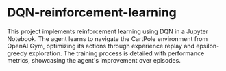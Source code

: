 # DQN-reinforcement-learning
This project implements reinforcement learning using DQN in a Jupyter Notebook. The agent learns to navigate the CartPole environment from OpenAI Gym, optimizing its actions through experience replay and epsilon-greedy exploration. The training process is detailed with performance metrics, showcasing the agent's improvement over episodes.
